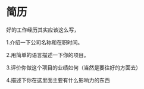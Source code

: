 # 简历

好的工作经历其实应该这么写，

1.介绍一下公司名称和在职时间。

2.用简单的语言描述一下你的项目。

3.评价你做这个项目的业绩如何（当然是要往好的方面去）

4.描述下你在这里面主要有什么影响力的东西
